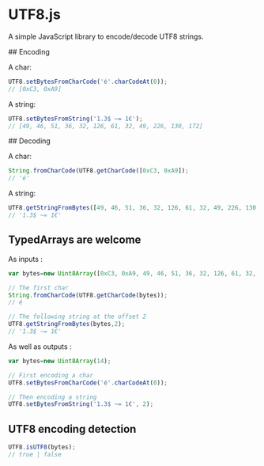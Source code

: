 # UTF8.js

A simple JavaScript library to encode/decode UTF8 strings.

## Encoding

A char:
```js
UTF8.setBytesFromCharCode('é'.charCodeAt(0));
// [0xC3, 0xA9]
```

A string:
```js
UTF8.setBytesFromString('1.3$ ~= 1€');
// [49, 46, 51, 36, 32, 126, 61, 32, 49, 226, 130, 172]
```

## Decoding

A char:
```js
String.fromCharCode(UTF8.getCharCode([0xC3, 0xA9]);
// 'é'
```

A string:
```js
UTF8.getStringFromBytes([49, 46, 51, 36, 32, 126, 61, 32, 49, 226, 130, 172]);
// '1.3$ ~= 1€'
```

## TypedArrays are welcome

As inputs :
```js
var bytes=new Uint8Array([0xC3, 0xA9, 49, 46, 51, 36, 32, 126, 61, 32, 49, 226, 130, 172]);

// The first char
String.fromCharCode(UTF8.getCharCode(bytes));
// é

// The following string at the offset 2
UTF8.getStringFromBytes(bytes,2);
// '1.3$ ~= 1€'
```
As well as outputs :
```js
var bytes=new Uint8Array(14);

// First encoding a char
UTF8.setBytesFromCharCode('é'.charCodeAt(0));

// Then encoding a string
UTF8.setBytesFromString('1.3$ ~= 1€', 2);
```

## UTF8 encoding detection
```js
UTF8.isUTF8(bytes);
// true | false
```
